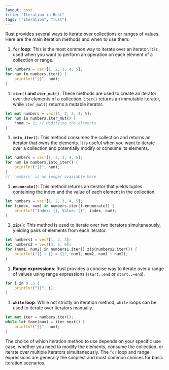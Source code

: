 ```yaml
---
layout: post
title: "Iteration in Rust"
tags: ["iteration", "rust"]
---
```


Rust provides several ways to iterate over collections or ranges of values. Here are the main iteration methods and when to use them:

1. **`for` loop**:
This is the most common way to iterate over an iterator. It is used when you want to perform an operation on each element of a collection or range.

```rust
let numbers = vec![1, 2, 3, 4, 5];
for num in numbers.iter() {
    println!("{}", num);
}
```

1. **`iter()` and `iter_mut()`**:
These methods are used to create an iterator over the elements of a collection. `iter()` returns an immutable iterator, while `iter_mut()` returns a mutable iterator.

```rust
let mut numbers = vec![1, 2, 3, 4, 5];
for num in numbers.iter_mut() {
    *num *= 2; // Modifying the elements
}
```

1. **`into_iter()`**:
This method consumes the collection and returns an iterator that owns the elements. It is useful when you want to iterate over a collection and potentially modify or consume its elements.

```rust
let numbers = vec![1, 2, 3, 4, 5];
for num in numbers.into_iter() {
    println!("{}", num);
}
// `numbers` is no longer available here
```

1. **`enumerate()`**:
This method returns an iterator that yields tuples containing the index and the value of each element in the collection.

```rust
let numbers = vec![1, 2, 3, 4, 5];
for (index, num) in numbers.iter().enumerate() {
    println!("Index: {}, Value: {}", index, num);
}
```

1. **`zip()`**:
This method is used to iterate over two iterators simultaneously, yielding pairs of elements from each iterator.

```rust
let numbers1 = vec![1, 2, 3];
let numbers2 = vec![4, 5, 6];
for (num1, num2) in numbers1.iter().zip(numbers2.iter()) {
    println!("{} + {} = {}", num1, num2, num1 + num2);
}
```

1. **Range expressions**:
Rust provides a concise way to iterate over a range of values using range expressions (`start..end` or `start..=end`).

```rust
for i in 0..5 {
    println!("{}", i);
}
```

1. **`while` loop**:
While not strictly an iteration method, `while` loops can be used to iterate over iterators manually.

```rust
let mut iter = numbers.iter();
while let Some(num) = iter.next() {
    println!("{}", num);
}
```

The choice of which iteration method to use depends on your specific use case, whether you need to modify the elements, consume the collection, or iterate over multiple iterators simultaneously. The `for` loop and range expressions are generally the simplest and most common choices for basic iteration scenarios.